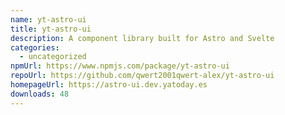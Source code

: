```yaml
---
name: yt-astro-ui
title: yt-astro-ui
description: A component library built for Astro and Svelte
categories:
  - uncategorized
npmUrl: https://www.npmjs.com/package/yt-astro-ui
repoUrl: https://github.com/qwert2001qwert-alex/yt-astro-ui
homepageUrl: https://astro-ui.dev.yatoday.es
downloads: 48
---
```

